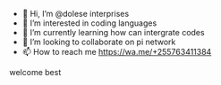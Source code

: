 - 👋 Hi, I’m @dolese interprises
- 👀 I’m interested in coding languages 
- 🌱 I’m currently learning how can intergrate codes 
- 💞️ I’m looking to collaborate on pi network
- 📫 How to reach me https://wa.me/+255763411384

<!---
seludoto/seludoto is a ✨ special ✨ repository because its `README.md` (this file) appears on your GitHub profile.
You can click the Preview link to take a look at your changes.
--->
welcome best
